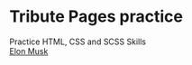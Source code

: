 # Tribute Pages practice
Practice HTML, CSS and SCSS Skills
<br>
<a href="https://artiomb5.github.io/TributePagesPracticeElonMusk/">Elon Musk</a>
